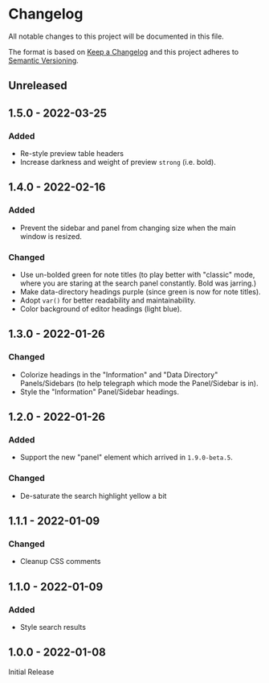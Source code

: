 # Changelog
All notable changes to this project will be documented in this file.

The format is based on [Keep a Changelog](http://keepachangelog.com/en/1.0.0/) and this project adheres
to [Semantic Versioning](http://semver.org/spec/v2.0.0.html).

## Unreleased

## 1.5.0 - 2022-03-25
### Added
- Re-style preview table headers
- Increase darkness and weight of preview `strong` (i.e. bold).

## 1.4.0 - 2022-02-16
### Added
- Prevent the sidebar and panel from changing size when the main window is resized.
### Changed
- Use un-bolded green for note titles (to play better with "classic" mode, where you are staring at the search panel constantly. Bold was jarring.)
- Make data-directory headings purple (since green is now for note titles).
- Adopt `var()` for better readability and maintainability.
- Color background of editor headings (light blue).

## 1.3.0 - 2022-01-26
### Changed
- Colorize headings in the "Information" and "Data Directory" Panels/Sidebars (to help telegraph which mode the Panel/Sidebar is in).
- Style the "Information" Panel/Sidebar headings.

## 1.2.0 - 2022-01-26
### Added
- Support the new "panel" element which arrived in `1.9.0-beta.5`.
### Changed
- De-saturate the search highlight yellow a bit

## 1.1.1 - 2022-01-09
### Changed
- Cleanup CSS comments

## 1.1.0 - 2022-01-09
### Added
- Style search results

## 1.0.0 - 2022-01-08
Initial Release
